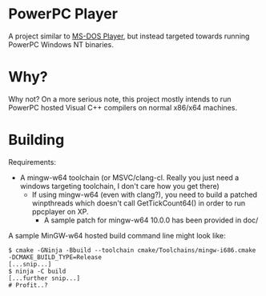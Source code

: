# PowerPC Player

A project similar to [MS-DOS Player](http://takeda-toshiya.my.coocan.jp/), but instead targeted towards running PowerPC Windows NT binaries.

# Why?

Why not? On a more serious note, this project mostly intends to run PowerPC hosted Visual C++ compilers on normal x86/x64 machines.

# Building

Requirements:

- A mingw-w64 toolchain (or MSVC/clang-cl. Really you just need a windows targeting toolchain, I don't care how you get there)
    - If using mingw-w64 (even with clang?), you need to build a patched winpthreads which doesn't call GetTickCount64() in order to run ppcplayer on XP.
        - A sample patch for mingw-w64 10.0.0 has been provided in doc/

A sample MinGW-w64 hosted build command line might look like:

```
$ cmake -GNinja -Bbuild --toolchain cmake/Toolchains/mingw-i686.cmake -DCMAKE_BUILD_TYPE=Release
[...snip...]
$ ninja -C build
[...further snip...]
# Profit..?
```
